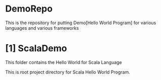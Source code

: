 DemoRepo
==========

This is the repository for putting Demo[Hello World Program] for various languages and various frameworks

[1] ScalaDemo
====================
This folder contains the Hello World for Scala Language

This is root project directory for Scala Hello World Program.
